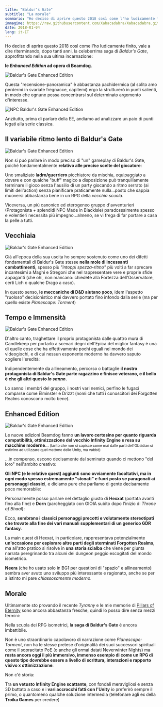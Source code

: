 ```yaml
---
title: "Baldur's Gate"
subtitle: "La morale"
sommario: "Ho deciso di aprire questo 2018 così come l'ho ludicamente finito, vale a dire riterminando, dopo tanti anni, la celeberrima saga di Baldur's Gate"
immagine: https://raw.githubusercontent.com/Xabacadabra/Xabacadabra.github.io/master/images/baldur.jpg
date: 2018-01-04
lang: it-IT
---
```


Ho deciso di aprire questo 2018 così come l'ho ludicamente finito, vale a dire riterminando, dopo tanti anni, la celeberrima saga di _Baldur's Gate_, approfittando nella sua ultima incarnazione: 

**le _Enhanced Edition_ ad opera di Beamdog**.

<img src="https://images.gog.com/90ba7463dae94110fd495957a6311648a6e1999bab1a0fcc2d5176b3f46141e8_product_card_v2_mobile_slider_639.jpg" alt="Baldur's Gate Enhanced Edition">

Questa "recensione-panoramica" è abbastanza pachidermica (al solito amo perdermi in svariate fregnacce, capitemi) ergo la strutturerò in punti salienti, in modo che ognuno possa concentrarsi sul determinato argomento d'interesse.

<img src="https://www.nohighscores.com/wp-content/uploads/2012/07/baldursgate_ee_newstuff.png" alt="NPC Baldur's Gate Enhanced Edition">

Anzitutto, prima di parlare della EE, andiamo ad analizzare un paio di punti legati alla serie classica.

## Il variabile ritmo lento di Baldur's Gate

<img src="https://steamcdn-a.akamaihd.net/steam/apps/228280/ss_95233c6fdd0140bf7eabade05f765a4fe93f61de.1920x1080.jpg?t=1547670081" alt="Baldur's Gate Enhanced Edition">

Non si può parlare in modo preciso di "un" gameplay di Baldur's Gate, poiché fondamentalmente **relativo alle precise scelte del giocatore**: 

Uno smaliziato **ladro/guerriero** picchiatore da mischia, equipaggiato a dovere e con qualche "buff" magico a disposizione può tranquillamente terminare il gioco senza l'ausilio di un party giocando a ritmo serrato (ai limiti dell'action) senza pianificare praticamente nulla...posto che sappia muoversi abbastanza bene in un RPG della _vecchia scuola_.

Viceversa, un più canonico ed eterogeneo gruppo d'avventurieri (Protagonista + splendidi NPC Made in BlackIsle) paradossalmente spesso e volentieri necessita più impegno...almeno, se vi frega di far portare a casa la pelle a tutti.

## Vecchiaia

<img src="https://steamcdn-a.akamaihd.net/steam/apps/228280/ss_4dc0ef8eba9e523913976b2988431d29e1589fb6.1920x1080.jpg?t=1547670081" alt="Baldur's Gate Enhanced Edition">

Già all'epoca della sua uscita ho sempre sostenuto come uno dei difetti fondamentali di Baldur's Gate stesse **nella mole di incessanti combattimenti**, spesso più _"intoppi spezza-ritmo"_ più volti a far sprecare incantesimi a Maghi e Stregoni che nel rappresentare vere e proprie sfide appaganti (che ohi, non mancano: chiedete alla Fortezza dell'Osservatore, certi Lich o qualche Drago a caso).

In questo senso, **le meccaniche di D&D aiutano poco**, idem l'aspetto "ruoloso" decisionistico mai davvero portato fino infondo dalla serie (ma per quello esiste _Planescape: Torment_)

## Tempo e Immensità

<img src="https://steamcdn-a.akamaihd.net/steam/apps/228280/ss_24f9924a78b5d0b08877e5e24804056ec7d5a12c.1920x1080.jpg?t=1547670081" alt="Baldur's Gate Enhanced Edition">

D'altro canto, traghettare il proprio protagonista dalle quattro mura di Candlekeep per portarlo a scenari degni dell'Epica del miglior fantasy è una di quelle cose che ha effettivamente pochi eguali nel mondo dei videogiochi, e di cui nessun esponente moderno ha davvero saputo cogliere l'eredità:

Indipendentemente da allineamento, percorso o battaglie **il nostro protagonista di Baldur's Gate parte ragazzino e finisce veterano, e il bello è che gli altri questo _lo sanno_.**

Lo sanno i membri del gruppo, i nostri vari nemici, perfino le fugaci comparse come Elminster e Drizzt (nomi che tutti i conoscitori dei Forgotten Realms conoscono molto bene).

## Enhanced Edition

<img src="https://steamcdn-a.akamaihd.net/steam/apps/228280/ss_e4077f7e4f7ef603b3eee1b0fb40438fa8b88f72.1920x1080.jpg?t=1547670081" alt="Baldur's Gate Enhanced Edition">

Le nuove edizioni Beamdog fanno **un lavoro certosino per quanto riguarda compatibilità, ottimizzazione del vecchio Infinity Engine e resa su macchine moderne**... <small>(tanto che non si capisce come mai dalle parti dell'Obsidian si ostinino ad utilizzare quel mattone dello Unity, ma vabbè)</small>

...in compenso, escono decisamente dal seminato quando ci mettono "del loro" nell'ambito creativo:

**Gli NPC (e le relative quest) aggiunti sono ovviamente facoltativi, ma in ogni modo spesso estremamente "stonati" e fuori posto se paragonati ai personaggi classici**, e diciamo pure che parliamo di gente decisamente poco memorabile: 

Personalmente posso parlare nel dettaglio giusto di **Hexxat** (portata avanti fino alla fine) e **Dorn** (parcheggiato con GIOIA subito dopo l'inizio di _Throne of Bhaal_):

Ecco, **sembrano i classici personaggi precotti e volutamente stereotipati che trovate alla fine dei vari manuali supplementari di un generico GDR fantasy**.

La main quest di Hexxat, in particolare, rappresentava potenzialmente **un'occasione per esplorare altre parti degli sterminati Forgotten Realms**, ma all'atto pratico si risolve in **una storia scialba** che viene per giunta narrata peregrinando tra alcuni dei dungeon peggio escogitati del mondo isometrico.    

**Neera** (che ho usato solo in BG1 per questioni di "spazio" e allineamento) sembra aver avuto uno sviluppo più interessante e ragionato, anche se per a istinto mi pare _chiassosamente moderno_.

## Morale

Ultimamente sto provando il recente _Tyranny_ e le mie memorie di <a href="https://xabacadabra.github.io/2016/pillars-of-eternity-recensione/">Pillars of Eternity</a> sono ancora abbastanza fresche, quindi lo posso dire senza mezzi termini:

Nella scuola dei RPG isometrici, **la saga di Baldur's Gate** è ancora imbattibile.

Non è uno straordinario capolavoro di narrazione come _Planescape: Torment_, non ha le stesse pretese d'originalità dei suoi successori spirituali come il sopracitato PoE (o anche gli ormai datati Neverwinter Nights) ma **resta ancora oggi il più immersivo, immenso esempio di come un RPG di questo tipo dovrebbe essere a livello di scrittura, interazioni e rapporto visivo x ottimizzazione**:

Non c'è storia: 

Tra **un vetusto Infinity Engine scattante**, con fondali meravigliosi e senza 3D buttato a caso e i **vari accrocchi fatti con l'Unity** io preferirò sempre il primo, o quantomeno qualche soluzione intermedia (telefonare agli ex della **Troika Games** per credere)           